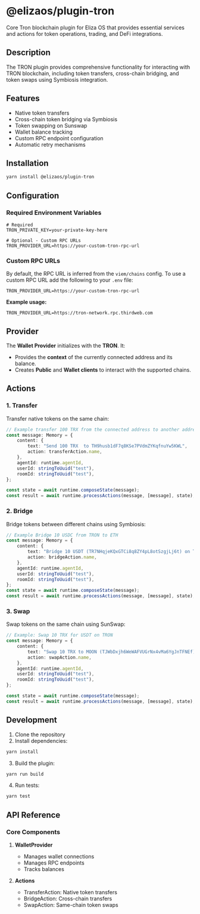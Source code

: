 # @elizaos/plugin-tron

Core Tron blockchain plugin for Eliza OS that provides essential services and actions for token operations, trading, and DeFi integrations.

## Description

The TRON plugin provides comprehensive functionality for interacting with TRON blockchain, including token transfers, cross-chain bridging, and token swaps using Symbiosis integration.

## Features

-   Native token transfers
-   Cross-chain token bridging via Symbiosis
-   Token swapping on Sunswap
-   Wallet balance tracking
-   Custom RPC endpoint configuration
-   Automatic retry mechanisms

## Installation

```bash
yarn install @elizaos/plugin-tron
```

## Configuration

### Required Environment Variables

```env
# Required
TRON_PRIVATE_KEY=your-private-key-here

# Optional - Custom RPC URLs
TRON_PROVIDER_URL=https://your-custom-tron-rpc-url
```

### Custom RPC URLs

By default, the RPC URL is inferred from the `viem/chains` config. To use a custom RPC URL add the following to your `.env` file:

```env
TRON_PROVIDER_URL=https://your-custom-tron-rpc-url
```

**Example usage:**

```env
TRON_PROVIDER_URL=https://tron-network.rpc.thirdweb.com
```

## Provider

The **Wallet Provider** initializes with the **TRON**. It:

-   Provides the **context** of the currently connected address and its balance.
-   Creates **Public** and **Wallet clients** to interact with the supported chains.

## Actions

### 1. Transfer

Transfer native tokens on the same chain:

```typescript
// Example transfer 100 TRX from the connected address to another address
const message: Memory = {
    content: {
        text: "Send 100 TRX  to TH9husb1dF7q8KSe7PVdmZYKqfnuYw5KWL",
        action: transferAction.name,
    },
    agentId: runtime.agentId,
    userId: stringToUuid("test"),
    roomId: stringToUuid("test"),
};

const state = await runtime.composeState(message);
const result = await runtime.processActions(message, [message], state);
```

### 2. Bridge

Bridge tokens between different chains using Symbiosis:

```typescript
// Example Bridge 10 USDC from TRON to ETH
const message: Memory = {
    content: {
        text: "Bridge 10 USDT (TR7NHqjeKQxGTCi8q8ZY4pL8otSzgjLj6t) on TRON to USDC (0xdAC17F958D2ee523a2206206994597C13D831ec7) on Ethereum Mainnet to the address: 0xE11F5d4835B1EAe5E73Be3B516AC8a9A70Be5091",
        action: bridgeAction.name,
    },
    agentId: runtime.agentId,
    userId: stringToUuid("test"),
    roomId: stringToUuid("test"),
};
const state = await runtime.composeState(message);
const result = await runtime.processActions(message, [message], state);
```

### 3. Swap

Swap tokens on the same chain using SunSwap:

```typescript
// Example: Swap 10 TRX for USDT on TRON
const message: Memory = {
    content: {
        text: "Swap 10 TRX to MOON (TJWbDxjh6WeWAFVUGrNx4vMa6YgJnTFNEf)",
        action: swapAction.name,
    },
    agentId: runtime.agentId,
    userId: stringToUuid("test"),
    roomId: stringToUuid("test"),
};

const state = await runtime.composeState(message);
const result = await runtime.processActions(message, [message], state);
```

## Development

1. Clone the repository
2. Install dependencies:

```bash
yarn install
```

3. Build the plugin:

```bash
yarn run build
```

4. Run tests:

```bash
yarn test
```

## API Reference

### Core Components

1. **WalletProvider**

    - Manages wallet connections
    - Manages RPC endpoints
    - Tracks balances

2. **Actions**
    - TransferAction: Native token transfers
    - BridgeAction: Cross-chain transfers
    - SwapAction: Same-chain token swaps
